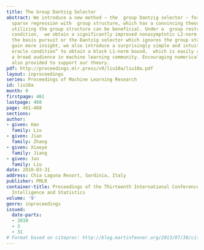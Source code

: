 ```yaml
---
title: The Group Dantzig Selector
abstract: We introduce a new method – the  group Dantzig selector – for high dimensional
  sparse regression with  group structure, which has a convincing theory about why
  utilizing the group structure can be beneficial. Under a  group restricted isometry
  condition,  we obtain a significantly improved nonasymptotic L2-norm bound over
  the basis pursuit or the Dantzig selector which ignores the group structure.   To
  gain more insight, we also introduce a surprisingly simple and intuitive  “sparsity
  oracle condition” to obtain a block L1-norm bound,  which is easily accessible to
  a broad audience in machine learning community. Encouraging numerical results are
  also provided to support our theory.
pdf: http://proceedings.mlr.press/v9/liu10a/liu10a.pdf
layout: inproceedings
series: Proceedings of Machine Learning Research
id: liu10a
month: 0
firstpage: 461
lastpage: 468
page: 461-468
sections: 
author:
- given: Han
  family: Liu
- given: Jian
  family: Zhang
- given: Xiaoye
  family: Jiang
- given: Jun
  family: Liu
date: 2010-03-31
address: Chia Laguna Resort, Sardinia, Italy
publisher: PMLR
container-title: Proceedings of the Thirteenth International Conference on Artificial
  Intelligence and Statistics
volume: '9'
genre: inproceedings
issued:
  date-parts:
  - 2010
  - 3
  - 31
# Format based on citeproc: http://blog.martinfenner.org/2013/07/30/citeproc-yaml-for-bibliographies/
---
```

